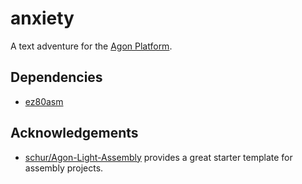 # anxiety

A text adventure for the [Agon Platform](https://www.thebyteattic.com/p/agon.html).

## Dependencies

- [ez80asm](https://github.com/envenomator/agon-ez80asm)

## Acknowledgements

- [schur/Agon-Light-Assembly](https://github.com/schur/Agon-Light-Assembly)
provides a great starter template for assembly projects.

